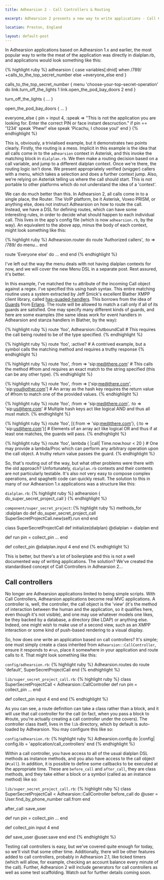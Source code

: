 ```yaml
---
title: Adhearsion 2 - Call Controllers & Routing

excerpt: Adhearsion 2 presents a new way to write applications - Call Controllers & the call router. Here we'll explain why these changes have been made and how to make use of the new features.

location: Preston, England

layout: default-post
---
```


In Adhearsion applications based on Adhearsion 1.x and earlier, the most popular way to write the meat of the application was directly in dialplan.rb, and applications would look something like this:

{% highlight ruby %}
adhearsion {
  case variables[:dnid]
  when /789/
    +calls_to_the_top_secret_number
  else
    +everyone_else
  end
}

calls_to_the_top_secret_number {
  menu 'choose-your-top-secret-operation' do
    link.turn_off_the_lights 1
    link.open_the_pod_bay_doors 2
  end
}

turn_off_the_lights {
  ...
}

open_the_pod_bay_doors {
  ...
}

everyone_else {
  pin = input 4, :speak => "This is not the application you are looking for. Enter the correct PIN or face instant descruction."
  if pin == '1234'
    speak 'Phew!'
  else
    speak 'Picachu, I choose you!'
  end
}
{% endhighlight %}

This is, obviously, a trivialised example, but it demonstrates two points clearly. Firstly, the routing is a mess. Implicit in this example is the idea that all calls come in to the `adhearsion` context in Asterisk, and this invoke the matching block in `dialplan.rb`. We then make a routing decision based on a call variable, and jump to a different dialplan context. Once we're there, the routing logic isn't done. We present appropriately verified (snigger) callers with a menu, which takes a selection and does a further context jump. Also, we're relying on Asterisk telling us where the call should start. This is not portable to other platforms which do not understand the idea of a 'context'.

We can do much better than this. In Adhearsion 2, all calls come in to a single place, the Router. The VoIP platform, be it Asterisk, Voxeo PRISM, or anything else, does not instruct Adhearsion on how to route the call. Instead, we have a DSL for defining routes, which can have some interesting rules, in order to decide what should happen to each individual call. This lives in the app's config file (which is now `adhearsion.rb`, by the way). An equivalent to the above app, minus the body of each context, might look something like this:

{% highlight ruby %}
Adhearsion.router do
  route 'Authorized callers', :to => /789/ do
    menu...
  end

  route 'Everyone else' do
    ...
  end
end
{% endhighlight %}

I've left out the way the menu deals with not having dialplan contexts for now, and we will cover the new Menu DSL in a separate post. Rest assured, it's better.

In this example, I've matched the `to` attribute of the incoming Call object against a regex. I've specified this using hash syntax. This entire matching routine uses a system extracted by Jeff Smick's excellent Blather XMPP client library, called [has-guaded-handlers](https://github.com/adhearsion/has-guarded-handlers). This borrows from the idea of [Guards](http://en.wikibooks.org/wiki/Erlang_Programming/guards) from [Erlang](http://www.erlang.org/). The route will be allowed to match a call only if all of its guards are satisfied. One may specify many different kinds of guards, and here are some examples (the same ideas work for event handlers in Adhearsion and stanza handlers in Blather, by the way):

{% highlight ruby %}
route 'foo', Adhearsion::OutboundCall # This requires the call being routed to be of the type specified.
{% endhighlight %}

{% highlight ruby %}
route 'foo', :active? # A contrived example, but a symbol calls the matching method and requires a truthy response
{% endhighlight %}

{% highlight ruby %}
route 'foo', :from => 'sip:me@there.com' # This calls the method #from and requires an exact match to the string specified (this can be any other type).
{% endhighlight %}

{% highlight ruby %}
route 'foo', :from => ['sip:me@there.com', 'sip:you@other.com'] # An array as the hash key requires the return value of #from to match one of the provided values.
{% endhighlight %}

{% highlight ruby %}
route 'foo', :from => 'sip:me@there.com', :to => 'sip:us@here.com' # Multiple hash keys act like logical AND and thus all must match.
{% endhighlight %}

{% highlight ruby %}
route 'foo', [{:from => 'sip:me@there.com'}, {:to => 'sip:us@here.com'}] # Elements of an array act like logical OR and thus if at least one matches, the guards will pass.
{% endhighlight %}

{% highlight ruby %}
route 'foo', lambda { |call| Time.now.hour < 20 } # One may provide a lambda/Proc which can perform any arbitrary operation upon the call object. A truthy return value passes the guard.
{% endhighlight %}

So, that's routing out of the way, but what other problems were there with the old approach? Unfortunately, `dialplan.rb` contexts and their contents are not particularly testable. It's also not very easy to compose complex operations, and spaghetti code can quickly result. The solution to this in many of our Adhearsion 1.x applications was a structure like this:

`dialplan.rb`:
{% highlight ruby %}
adhearsion { do_super_secret_project_call }
{% endhighlight %}

`component/super_secret_project`:
{% highlight ruby %}
methods_for :dialplan do
  def do_super_secret_project_call
    SuperSecretProjectCall.new(self).run
  end
end

class SuperSecretProjectCall
  def initialize(dialplan)
    @dialplan = dialplan
  end

  def run
    pin = collect_pin
    ...
  end

  def collect_pin
    @dialplan.input 4
  end
end
{% endhighlight %}

This is better, but there's a lot of boilerplate and this is not a well documented way of writing applications. The solution? We've created the standardised concept of Call Controllers in Adhearsion 2...

## Call controllers
No longer are Adhearsion applications limited to being simple scripts. With Call Controllers, Adhearsion applications become real MVC applications. A controller is, well, the controller, the call object is the 'view' (it's the method of interaction between the human and the application, so it qualifies here, even though it's not visible), and one may use whatever models one likes, be they backed by a database, a directory (like LDAP) or anything else. Indeed, one might wish to make use of a second view, such as an XMPP interaction or some kind of push-based rendering to a visual display.

So, how does one write an application based on call controllers? It's simple; one must simply create a class inherited from `Adhearsion::CallController`, ensure it responds to `#run`, place it somewhere in your application and route calls to it. That might look something like this:

`config/adhearsion.rb`:
{% highlight ruby %}
Adhearsion.routes do
  route 'default', SuperSecretProjectCall
end
{% endhighlight %}

`lib/super_secret_project_call.rb`:
{% highlight ruby %}
class SuperSecretProjectCall < Adhearsion::CallController
  def run
    pin = collect_pin
    ...
  end

  def collect_pin
    input 4
  end
end
{% endhighlight %}

As you can see, a route definition can take a class rather than a block, and it will use that call controller for the call (in fact, when you pass a block to #route, you're actually creating a call controller under the covers). The controller class itself, lives in the `lib` directory, which by default is auto-loaded by Adhearsion. You may configure this like so:

`config/adhearsion.rb`:
{% highlight ruby %}
Adhearsion.config do |config|
  config.lib = 'application/call_controllers'
end
{% endhighlight %}

Within a call controller, you have access to all of the usual dialplan DSL methods as instance methods, and you also have access to the call object (`#call`). In addition, it is possible to define some callbacks to be executed at the appropriate time. These are `before_call` and `after_call`, they are class methods, and they take either a block or a symbol (called as an instance method) like so:

`lib/super_secret_project_call.rb`:
{% highlight ruby %}
class SuperSecretProjectCall < Adhearsion::CallController
  before_call do
    @user = User.find_by_phone_number call.from
  end

  after_call :save_user

  def run
    pin = collect_pin
    ...
  end

  def collect_pin
    input 4
  end

  def save_user
    @user.save
  end
end
{% endhighlight %}

Testing call controllers is easy, but we've covered quite enough for today, so we'll visit that some other time. Additionally, there will be other features added to call controllers, probably in Adhearsion 2.1, like ticked timers (which will allow, for example, checking an account balance every minute of the call). Further, Adhearsion 2 will include generators for call controllers as well as some test scaffolding. Watch out for further details coming soon.
